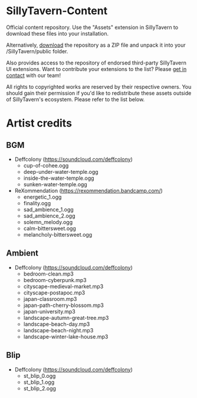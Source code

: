 # SillyTavern-Content

Official content repository. Use the "Assets" extension in SillyTavern to download these files into your installation.

Alternatively, [download](https://github.com/SillyTavern/SillyTavern-Content/archive/refs/heads/main.zip) the repository as a ZIP file and unpack it into your /SillyTavern/public folder.

Also provides access to the repository of endorsed third-party SillyTavern UI extensions. Want to contribute your extensions to the list? Please [get in contact](https://github.com/SillyTavern/SillyTavern#questions-or-suggestions) with our team!

All rights to copyrighted works are reserved by their respective owners. You should gain their permission if you'd like to redistribute these assets outside of SillyTavern's ecosystem. Please refer to the list below.

# Artist credits

## BGM

- Deffcolony (https://soundcloud.com/deffcolony)
  - cup-of-cohee.ogg
  - deep-under-water-temple.ogg
  - inside-the-water-temple.ogg
  - sunken-water-temple.ogg
- ReXommendation (https://rexommendation.bandcamp.com/)
  - energetic_1.ogg
  - finality.ogg
  - sad_ambience_1.ogg
  - sad_ambience_2.ogg
  - solemn_melody.ogg
  - calm-bittersweet.ogg
  - melancholy-bittersweet.ogg

## Ambient

- Deffcolony (https://soundcloud.com/deffcolony)
  - bedroom-clean.mp3
  - bedroom-cyberpunk.mp3
  - cityscape-medieval-market.mp3
  - cityscape-postapoc.mp3
  - japan-classroom.mp3
  - japan-path-cherry-blossom.mp3
  - japan-university.mp3
  - landscape-autumn-great-tree.mp3
  - landscape-beach-day.mp3
  - landscape-beach-night.mp3
  - landscape-winter-lake-house.mp3

## Blip
- Deffcolony (https://soundcloud.com/deffcolony)
  - st_blip_0.ogg
  - st_blip_1.ogg
  - st_blip_2.ogg
